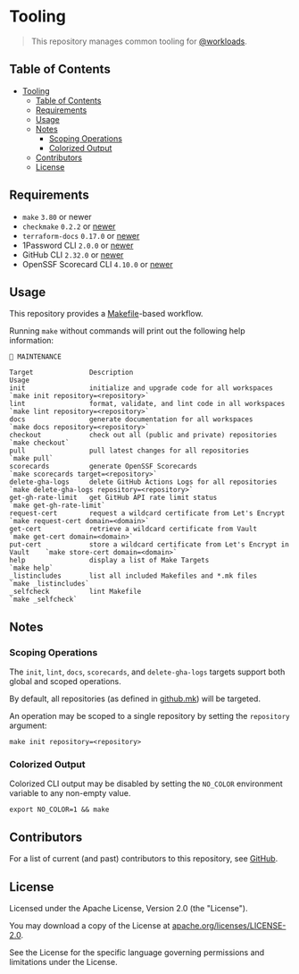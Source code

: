 # Tooling

> This repository manages common tooling for [@workloads](https://github.com/workloads).

## Table of Contents

<!-- TOC -->
* [Tooling](#tooling)
  * [Table of Contents](#table-of-contents)
  * [Requirements](#requirements)
  * [Usage](#usage)
  * [Notes](#notes)
    * [Scoping Operations](#scoping-operations)
    * [Colorized Output](#colorized-output)
  * [Contributors](#contributors)
  * [License](#license)
<!-- TOC -->

## Requirements

* `make` `3.80` or newer
* `checkmake` `0.2.2` or [newer](https://github.com/mrtazz/checkmake#installation)
* `terraform-docs` `0.17.0` or [newer](https://terraform-docs.io/user-guide/installation/)
* 1Password CLI `2.0.0` or [newer](https://1password.com/downloads/command-line/)
* GitHub CLI `2.32.0` or [newer](https://cli.github.com/)
* OpenSSF Scorecard CLI `4.10.0` or [newer](https://github.com/ossf/scorecard#scorecard-command-line-interface)

## Usage

This repository provides a [Makefile](./Makefile)-based workflow.

Running `make` without commands will print out the following help information:

```text
🔧 MAINTENANCE

Target              Description                                                 Usage
init                initialize and upgrade code for all workspaces              `make init repository=<repository>`
lint                format, validate, and lint code in all workspaces           `make lint repository=<repository>`
docs                generate documentation for all workspaces                   `make docs repository=<repository>`
checkout            check out all (public and private) repositories             `make checkout`
pull                pull latest changes for all repositories                    `make pull`
scorecards          generate OpenSSF Scorecards                                 `make scorecards target=<repository>`
delete-gha-logs     delete GitHub Actions Logs for all repositories             `make delete-gha-logs repository=<repository>`
get-gh-rate-limit   get GitHub API rate limit status                            `make get-gh-rate-limit`
request-cert        request a wildcard certificate from Let's Encrypt           `make request-cert domain=<domain>`
get-cert            retrieve a wildcard certificate from Vault                  `make get-cert domain=<domain>`
put-cert            store a wildcard certificate from Let's Encrypt in Vault    `make store-cert domain=<domain>`
help                display a list of Make Targets                              `make help`
_listincludes       list all included Makefiles and *.mk files                  `make _listincludes`
_selfcheck          lint Makefile                                               `make _selfcheck`
```

## Notes

### Scoping Operations

The `init`, `lint`, `docs`, `scorecards`, and `delete-gha-logs` targets support both global and scoped operations.

By default, all repositories (as defined in [github.mk](./make/configs/github.mk)) will be targeted.

An operation may be scoped to a single repository by setting the `repository` argument:

```shell
make init repository=<repository>
```

### Colorized Output

Colorized CLI output may be disabled by setting the `NO_COLOR` environment variable to any non-empty value.

```shell
export NO_COLOR=1 && make
```

## Contributors

For a list of current (and past) contributors to this repository, see [GitHub](https://github.com/workloads/tooling/graphs/contributors).

## License

Licensed under the Apache License, Version 2.0 (the "License").

You may download a copy of the License at [apache.org/licenses/LICENSE-2.0](http://www.apache.org/licenses/LICENSE-2.0).

See the License for the specific language governing permissions and limitations under the License.
